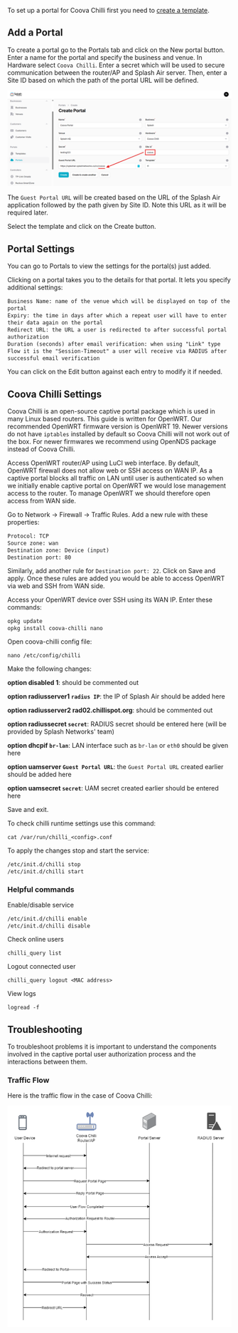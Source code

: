 To set up a portal for Coova Chilli first you need to [create a template](../defining-templates.md).

## Add a Portal

To create a portal go to the Portals tab and click on the New portal button. Enter a name for the portal and specify the business and venue. In Hardware select `Coova Chilli`. Enter a secret which will be used to secure communication between the router/AP and Splash Air server. Then, enter a Site ID based on which the path of the portal URL will be defined.

![Coova Portal](../assets/images/coova/coova-portal-url.png)

The `Guest Portal URL` will be created based on the URL of the Splash Air application followed by the path given by Site ID. Note this URL as it will be required later.

Select the template and click on the Create button.

## Portal Settings

You can go to Portals to view the settings for the portal(s) just added.

Clicking on a portal takes you to the details for that portal. It lets you specify additional settings:

```
Business Name: name of the venue which will be displayed on top of the portal
Expiry: the time in days after which a repeat user will have to enter their data again on the portal
Redirect URL: the URL a user is redirected to after successful portal authorization
Duration (seconds) after email verification: when using "Link" type Flow it is the "Session-Timeout" a user will receive via RADIUS after successful email verification 
```

You can click on the Edit button against each entry to modify it if needed.

## Coova Chilli Settings

Coova Chilli is an open-source captive portal package which is used in many Linux based routers. This guide is written for OpenWRT. Our recommended OpenWRT firmware version is OpenWRT 19. Newer versions do not have `iptables` installed by default so Coova Chilli will not work out of the box. For newer firmwares we recommend using OpenNDS package instead of Coova Chilli.

Access OpenWRT router/AP using LuCI web interface. By default, OpenWRT firewall does not allow web or SSH access on WAN IP. As a captive portal blocks all traffic on LAN until user is authenticated so when we initially enable captive portal on OpenWRT we would lose management access to the router. To manage OpenWRT we should therefore open access from WAN side. 

Go to Network -> Firewall -> Traffic Rules. Add a new rule with these properties:

```
Protocol: TCP
Source zone: wan
Destination zone: Device (input)
Destination port: 80
```

Similarly, add another rule for `Destination port: 22`. Click on Save and apply. Once these rules are added you would be able to access OpenWRT via web and SSH from WAN side.

Access your OpenWRT device over SSH using its WAN IP. Enter these commands:

```
opkg update
opkg install coova-chilli nano
```

Open coova-chilli config file:

```
nano /etc/config/chilli
```

Make the following changes:

**option disabled 1**: should be commented out

**option radiusserver1 `radius IP`**: the IP of Splash Air should be added here

**option radiusserver2 rad02.chillispot.org**: should be commented out

**option radiussecret `secret`**: RADIUS secret should be entered here (will be provided by Splash Networks' team)

**option dhcpif `br-lan`**: LAN interface such as `br-lan` or `eth0` should be given here

**option uamserver `Guest Portal URL`**: the `Guest Portal URL` created earlier should be added here

**option uamsecret `secret`**: UAM secret created earlier should be entered here

Save and exit.

To check chilli runtime settings use this command:

```
cat /var/run/chilli_<config>.conf
```

To apply the changes stop and start the service:

```
/etc/init.d/chilli stop
/etc/init.d/chilli start
```

### Helpful commands

Enable/disable service

```
/etc/init.d/chilli enable
/etc/init.d/chilli disable
```

Check online users

```
chilli_query list
```

Logout connected user

```
chilli_query logout <MAC address>
```

View logs

```
logread -f
```

## Troubleshooting

To troubleshoot problems it is important to understand the components involved in the captive portal user authorization process and the interactions between them.

### Traffic Flow

Here is the traffic flow in the case of Coova Chilli:

![Traffic Flow](../assets/images/coova/coova-traffic-flow.png)